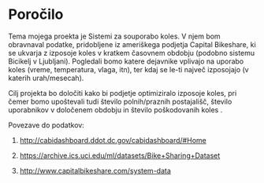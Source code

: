 # Poročilo

  Tema mojega proekta je  Sistemi za souporabo koles. V njem bom obravnaval podatke, pridobljene iz ameriškega podjetja Capital Bikeshare, ki se ukvarja z izposoje koles v kratkem časovnem obdobju (podobno sistemu Bicikelj v Ljubljani). Pogledali bomo katere dejavnike vplivajo na uporabo koles (vreme, temperatura, vlaga, itn), ter kdaj se le-ti največ izposojajo (v katerih urah/mesecah).
  
  Cilj projekta bo določiti kako bi podjetje optimiziralo izposoje koles, pri čemer bomo upoštevali tudi število polnih/praznih postajališč, število uporabnikov v določenem obdobju in število poškodovanih koles .
  
  Povezave do podatkov:
  
1.  http://cabidashboard.ddot.dc.gov/cabidashboard/#Home

2.	https://archive.ics.uci.edu/ml/datasets/Bike+Sharing+Dataset

3.	http://www.capitalbikeshare.com/system-data